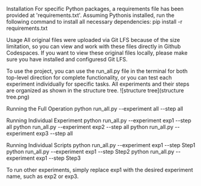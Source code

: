 Installation
For specific Python packages, a requirements file has been provided at 'requirements.txt'.
Assuming Pythonis installed, run the following command to install all necessary dependencies:
pip install -r requirements.txt

Usage
All original files were uploaded via Git LFS because of the size limitation, so you can view and work with these files directly in Github Codespaces.
If you want to view these original files locally, please make sure you have installed and configuresd Git LFS.

To use the project, you can use the run_all.py file in the terminal for both top-level direction for complete functionality, or you can test each experiment individually for specific tasks.
All experiments and their steps are organized as shown in the structure tree. 
![structure tree](structure tree.png)

Running the Full Operation
python run_all.py --experiment all --step all

Running Individual Experiment
python run_all.py --experiment exp1  --step all
python run_all.py --experiment exp2  --step all
python run_all.py --experiment exp3  --step all

Running Individual Scripts
python run_all.py --experiment exp1  --step Step1
python run_all.py --experiment exp1  --step Step2
python run_all.py --experiment exp1  --step Step3

To run other experiments, simply replace exp1 with the desired experiment name, such as exp2 or exp3.
